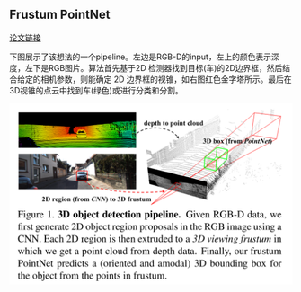 ## Frustum PointNet

[论文链接](https://arxiv.org/pdf/1711.08488.pdf)

下图展示了该想法的一个pipeline。左边是RGB-D的input，左上的颜色表示深度，左下是RGB图片。算法首先基于2D 检测器找到目标(车)的2D边界框，然后结合给定的相机参数，则能确定 2D 边界框的视锥，如右图红色金字塔所示。最后在3D视锥的点云中找到车(绿色)或进行分类和分割。

![](images/demo.png)

